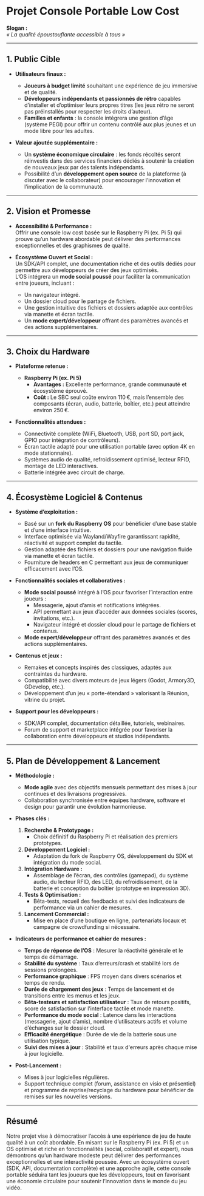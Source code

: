 # Projet Console Portable Low Cost

**Slogan :**  
*« La qualité époustouflante accessible à tous »*

---

## 1. Public Cible

- **Utilisateurs finaux :**
  - **Joueurs à budget limité** souhaitant une expérience de jeu immersive et de qualité.
  - **Développeurs indépendants et passionnés de rétro** capables d’installer et d’optimiser leurs propres titres (les jeux rétro ne seront pas préinstallés pour respecter les droits d’auteur).
  - **Familles et enfants** : la console intégrera une gestion d’âge (système PEGI) pour offrir un contenu contrôlé aux plus jeunes et un mode libre pour les adultes.

- **Valeur ajoutée supplémentaire :**
  - Un **système économique circulaire** : les fonds récoltés seront réinvestis dans des services financiers dédiés à soutenir la création de nouveaux jeux par des talents indépendants.
  - Possibilité d’un **développement open source** de la plateforme (à discuter avec le collaborateur) pour encourager l’innovation et l’implication de la communauté.

---

## 2. Vision et Promesse

- **Accessibilité & Performance :**  
  Offrir une console low cost basée sur le Raspberry Pi (ex. Pi 5) qui prouve qu’un hardware abordable peut délivrer des performances exceptionnelles et des graphismes de qualité.

- **Écosystème Ouvert et Social :**  
  Un SDK/API complet, une documentation riche et des outils dédiés pour permettre aux développeurs de créer des jeux optimisés.  
  L’OS intégrera un **mode social poussé** pour faciliter la communication entre joueurs, incluant :
  - Un navigateur intégré.
  - Un dossier cloud pour le partage de fichiers.
  - Une gestion intuitive des fichiers et dossiers adaptée aux contrôles via manette et écran tactile.
  - Un **mode expert/développeur** offrant des paramètres avancés et des actions supplémentaires.

---

## 3. Choix du Hardware

- **Plateforme retenue :**  
  - **Raspberry Pi (ex. Pi 5)**
    - **Avantages :** Excellente performance, grande communauté et écosystème éprouvé.
    - **Coût :** Le SBC seul coûte environ 110 €, mais l’ensemble des composants (écran, audio, batterie, boîtier, etc.) peut atteindre environ 250 €.

- **Fonctionnalités attendues :**
  - Connectivité complète (WiFi, Bluetooth, USB, port SD, port jack, GPIO pour intégration de contrôleurs).
  - Écran tactile adapté pour une utilisation portable (avec option 4K en mode stationnaire).
  - Systèmes audio de qualité, refroidissement optimisé, lecteur RFID, montage de LED interactives.
  - Batterie intégrée avec circuit de charge.

---

## 4. Écosystème Logiciel & Contenus

- **Système d’exploitation :**
  - Basé sur un **fork du Raspberry OS** pour bénéficier d’une base stable et d’une interface intuitive.
  - Interface optimisée via Wayland/Wayfire garantissant rapidité, réactivité et support complet du tactile.
  - Gestion adaptée des fichiers et dossiers pour une navigation fluide via manette et écran tactile.
  - Fourniture de headers en C permettant aux jeux de communiquer efficacement avec l’OS.

- **Fonctionnalités sociales et collaboratives :**
  - **Mode social poussé** intégré à l’OS pour favoriser l’interaction entre joueurs :
    - Messagerie, ajout d’amis et notifications intégrées.
    - API permettant aux jeux d’accéder aux données sociales (scores, invitations, etc.).
    - Navigateur intégré et dossier cloud pour le partage de fichiers et contenus.
  - **Mode expert/développeur** offrant des paramètres avancés et des actions supplémentaires.

- **Contenus et jeux :**
  - Remakes et concepts inspirés des classiques, adaptés aux contraintes du hardware.
  - Compatibilité avec divers moteurs de jeux légers (Godot, Armory3D, GDevelop, etc.).
  - Développement d’un jeu « porte-étendard » valorisant la Réunion, vitrine du projet.

- **Support pour les développeurs :**
  - SDK/API complet, documentation détaillée, tutoriels, webinaires.
  - Forum de support et marketplace intégrée pour favoriser la collaboration entre développeurs et studios indépendants.

---

## 5. Plan de Développement & Lancement

- **Méthodologie :**
  - **Mode agile** avec des objectifs mensuels permettant des mises à jour continues et des livraisons progressives.
  - Collaboration synchronisée entre équipes hardware, software et design pour garantir une évolution harmonieuse.

- **Phases clés :**
  1. **Recherche & Prototypage :**  
     - Choix définitif du Raspberry Pi et réalisation des premiers prototypes.
  2. **Développement Logiciel :**  
     - Adaptation du fork de Raspberry OS, développement du SDK et intégration du mode social.
  3. **Intégration Hardware :**  
     - Assemblage de l’écran, des contrôles (gamepad), du système audio, du lecteur RFID, des LED, du refroidissement, de la batterie et conception du boîtier (prototype en impression 3D).
  4. **Tests & Optimisation :**  
     - Bêta-tests, recueil des feedbacks et suivi des indicateurs de performance via un cahier de mesures.
  5. **Lancement Commercial :**  
     - Mise en place d’une boutique en ligne, partenariats locaux et campagne de crowdfunding si nécessaire.

- **Indicateurs de performance et cahier de mesures :**
  - **Temps de réponse de l’OS** : Mesurer la réactivité générale et le temps de démarrage.
  - **Stabilité du système** : Taux d’erreurs/crash et stabilité lors de sessions prolongées.
  - **Performance graphique** : FPS moyen dans divers scénarios et temps de rendu.
  - **Durée de chargement des jeux** : Temps de lancement et de transitions entre les menus et les jeux.
  - **Bêta-testeurs et satisfaction utilisateur** : Taux de retours positifs, score de satisfaction sur l’interface tactile et mode manette.
  - **Performance du mode social** : Latence dans les interactions (messagerie, ajout d’amis), nombre d’utilisateurs actifs et volume d’échanges sur le dossier cloud.
  - **Efficacité énergétique** : Durée de vie de la batterie sous une utilisation typique.
  - **Suivi des mises à jour** : Stabilité et taux d'erreurs après chaque mise à jour logicielle.

- **Post-Lancement :**
  - Mises à jour logicielles régulières.
  - Support technique complet (forum, assistance en visio et présentiel) et programme de reprise/recyclage du hardware pour bénéficier de remises sur les nouvelles versions.

---

## Résumé

Notre projet vise à démocratiser l’accès à une expérience de jeu de haute qualité à un coût abordable. En misant sur le Raspberry Pi (ex. Pi 5) et un OS optimisé et riche en fonctionnalités (social, collaboratif et expert), nous démontrons qu’un hardware modeste peut délivrer des performances exceptionnelles et une interactivité poussée. Avec un écosystème ouvert (SDK, API, documentation complète) et une approche agile, cette console portable séduira tant les joueurs que les développeurs, tout en favorisant une économie circulaire pour soutenir l’innovation dans le monde du jeu vidéo.
